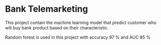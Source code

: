 # Bank Telemarketing
This project contain the machine learning model that predict customer who will buy bank product based on their characteristic.

Random forest is used in this project with accuracy 97 % and AUC  85 %
